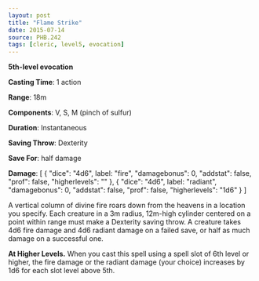 ```yaml
---
layout: post
title: "Flame Strike"
date: 2015-07-14
source: PHB.242
tags: [cleric, level5, evocation]
---
```


**5th-level evocation**

**Casting Time**: 1 action

**Range**: 18m

**Components**: V, S, M (pinch of sulfur)

**Duration**: Instantaneous

**Saving Throw**: Dexterity

**Save For**: half damage

**Damage**: [ { "dice": "4d6", label: "fire", "damagebonus": 0, "addstat": false, "prof": false, "higherlevels": "" }, { "dice": "4d6", label: "radiant", "damagebonus": 0, "addstat": false, "prof": false, "higherlevels": "1d6" } ]

A vertical column of divine fire roars down from the heavens in a location you specify. Each creature in a 3m radius, 12m-high cylinder centered on a point within range must make a Dexterity saving throw. A creature takes 4d6 fire damage and 4d6 radiant damage on a failed save, or half as much damage on a successful one.

**At Higher Levels.** When you cast this spell using a spell slot of 6th level or higher, the fire damage or the radiant damage (your choice) increases by 1d6 for each slot level above 5th.